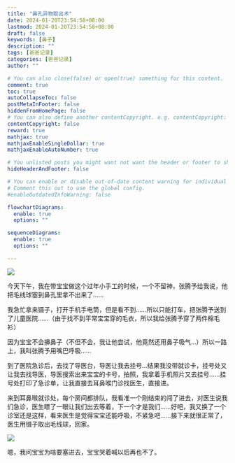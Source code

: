 ```yaml
---
title: "鼻孔异物取出术"
date: 2024-01-20T23:54:58+08:00
lastmod: 2024-01-20T23:54:58+08:00
draft: false
keywords: [鼻子]
description: ""
tags: [爸爸记录]
categories: [爸爸记录]
author: ""

# You can also close(false) or open(true) something for this content.
comment: true
toc: true
autoCollapseToc: false
postMetaInFooter: false
hiddenFromHomePage: false
# You can also define another contentCopyright. e.g. contentCopyright: "This is another copyright."
contentCopyright: false
reward: true
mathjax: true
mathjaxEnableSingleDollar: true
mathjaxEnableAutoNumber: true

# You unlisted posts you might want not want the header or footer to show
hideHeaderAndFooter: false

# You can enable or disable out-of-date content warning for individual post.
# Comment this out to use the global config.
#enableOutdatedInfoWarning: false

flowchartDiagrams:
  enable: true
  options: ""

sequenceDiagrams: 
  enable: true
  options: ""

---
```


![](/images/鼻孔异物取出术_0.jpg)

今天下午，我在带宝宝做这个过年小手工的时候，一个不留神，张腾予给我说，他把毛线球塞到鼻孔里拿不出来了……

我急忙拿来镊子，打开手机手电筒，但是看不到……所以只能打车，把张腾予送到了儿童医院……（由于找不到平常宝宝穿的毛衣，所以我给张腾予穿了两件棉毛衫）

因为宝宝不会擤鼻子（不但不会，我让他尝试，他竟然还用鼻子吸气…）所以一路上，我叫张腾予用嘴巴呼吸……

到了医院急诊后，去找了导医台，导医让我去挂号…结果我没带就诊卡，挂号处又让我去找导医，导医搜索出来宝宝的卡号，拍照，我拿着手机照片又去挂号……挂号处打印了急诊单，让我直接去耳鼻喉门诊找医生，直接进。

来到耳鼻喉就诊处，每个房间都排队，我看准一个刚结束的闯了进去，对医生说我们急诊，医生瞟了一眼让我们出去等着，下一个才是我们……好吧，我又换了一个诊室还是这样，看来医生是觉得宝宝还能呼吸，不紧急吧……接下来就很正常了，医生用镊子取出毛线球，回家。

![](/images/鼻孔异物取出术_1.jpg)

嗯，我问宝宝为啥要塞进去，宝宝哭着喊以后再也不了。
